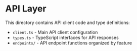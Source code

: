 # API Layer

This directory contains API client code and type definitions:

- `client.ts` - Main API client configuration
- `types.ts` - TypeScript interfaces for API responses
- `endpoints/` - API endpoint functions organized by feature
